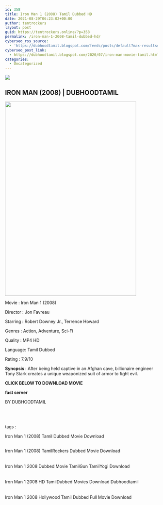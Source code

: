 ```yaml
---
id: 358
title: Iron Man 1 (2008) Tamil Dubbed HD
date: 2021-08-29T06:23:02+00:00
author: tentrockers
layout: post
guid: https://tentrockers.online/?p=358
permalink: /iron-man-1-2008-tamil-dubbed-hd/
cyberseo_rss_source:
  - 'https://dubhoodtamil.blogspot.com/feeds/posts/default?max-results=150&start-index=151'
cyberseo_post_link:
  - https://dubhoodtamil.blogspot.com/2020/07/iron-man-movie-tamil.html
categories:
  - Uncategorized
---
```

<div class="media_block">
  <img src="https://1.bp.blogspot.com/-ahfkEckfrWk/XwVxHI4wd5I/AAAAAAAABrk/8oy4Z_9Ky2AylYP5XrN3lX1LIa9F1ZOLACNcBGAsYHQ/s72-c/wp3405076.jpg" class="media_thumbnail" />
</div>

<div dir="ltr" trbidi="on" readability="24.635262449529">
  <h2>
    <span>IRON MAN (2008) | DUBHOODTAMIL</span>
  </h2>
  
  <div class="separator">
    <a href="https://1.bp.blogspot.com/-ahfkEckfrWk/XwVxHI4wd5I/AAAAAAAABrk/8oy4Z_9Ky2AylYP5XrN3lX1LIa9F1ZOLACNcBGAsYHQ/s1600/wp3405076.jpg" imageanchor="1"><img loading="lazy" border="0" data-original-height="1280" data-original-width="864" height="640" src="https://1.bp.blogspot.com/-ahfkEckfrWk/XwVxHI4wd5I/AAAAAAAABrk/8oy4Z_9Ky2AylYP5XrN3lX1LIa9F1ZOLACNcBGAsYHQ/s640/wp3405076.jpg" width="432" /></a>
  </div>
  
  <p>
    <span>Movie<span> </span>:<span> </span>Iron Man 1 (2008)</span>
  </p>
  
  <p>
    <span>Director<span> </span>:<span> </span>Jon Favreau</span>
  </p>
  
  <p>
    <span>Starring<span> </span>:<span> </span>Robert Downey Jr., Terrence Howard</span>
  </p>
  
  <p>
    <span>Genres<span> </span>:<span> </span>Action, Adventure, Sci-Fi</span>
  </p>
  
  <p>
    <span>Quality<span> </span>:<span> </span>MP4 HD</span>
  </p>
  
  <p>
    <span>Language:<span> </span>Tamil Dubbed</span>
  </p>
  
  <p>
    <span>Rating<span> </span>:<span> </span>7.9/10</span>
  </p>
  
  <p>
    <span><b>Synopsis&nbsp;</b>: After being held captive in an Afghan cave, billionaire engineer Tony Stark creates a unique weaponized suit of armor to fight evil.</span>
  </p>
  
  <p>
    <span><b>CLICK BELOW TO DOWNLOAD MOVIE</b></span>
  </p>
  
  <p>
    <span><b>fast server</b></span>
  </p>
  
  <p>
    <span>BY DUBHOODTAMIL</span><br /><span><br /></span><br /> <span><br /></span>
  </p>
  
  <p>
    <span>tags :</span>
  </p>
  
  <p>
    <span>Iron Man 1 (2008) Tamil Dubbed Movie Download</span><br /><span><br /></span>
  </p>
  
  <p>
    <span>Iron Man 1 (2008) TamilRockers Dubbed Movie Download</span><br /><span><br /></span><br /> <span>Iron Man 1 2008 Dubbed Movie TamilGun TamilYogi Download</span><br /><span><br /></span><br /> <span>Iron Man 1 2008 HD TamilDubbed Movies Download Dubhoodtamil</span><br /><span><br /></span><br /> <span>Iron Man 1 2008 Hollywood Tamil Dubbed Full Movie Download</span>
  </p></p>
</div>
